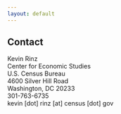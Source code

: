 ```yaml
---
layout: default
---
```


## Contact

Kevin Rinz  
Center for Economic Studies  
U.S. Census Bureau  
4600 Silver Hill Road  
Washington, DC 20233  
301-763-6735  
kevin [dot] rinz [at] census [dot] gov